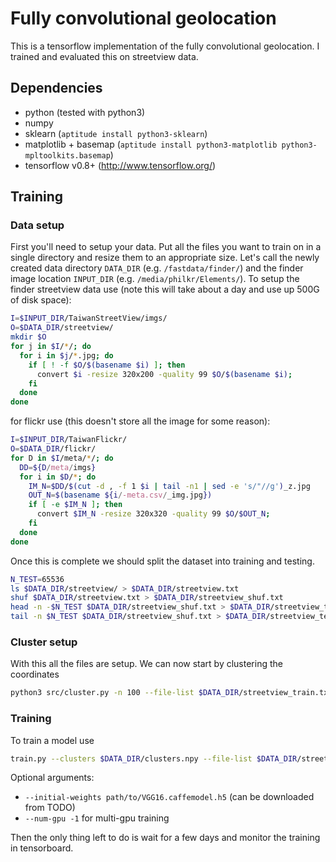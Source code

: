 # Fully convolutional geolocation
This is a tensorflow implementation of the fully convolutional geolocation.
I trained and evaluated this on streetview data.

## Dependencies
 * python (tested with python3)
 * numpy
 * sklearn (`aptitude install python3-sklearn`)
 * matplotlib + basemap (`aptitude install python3-matplotlib python3-mpltoolkits.basemap`)
 * tensorflow v0.8+ (http://www.tensorflow.org/)

## Training
### Data setup
First you'll need to setup your data.
Put all the files you want to train on in a single directory and resize them to an appropriate size.
Let's call the newly created data directory `DATA_DIR` (e.g. `/fastdata/finder/`) and the finder image location `INPUT_DIR` (e.g. `/media/philkr/Elements/`).
To setup the finder streetview data use (note this will take about a day and use up 500G of disk space):
```bash
I=$INPUT_DIR/TaiwanStreetView/imgs/
O=$DATA_DIR/streetview/
mkdir $O
for j in $I/*/; do
  for i in $j/*.jpg; do
    if [ ! -f $O/$(basename $i) ]; then 
      convert $i -resize 320x200 -quality 99 $O/$(basename $i);
    fi
  done
done
```
for flickr use (this doesn't store all the image for some reason):
```bash
I=$INPUT_DIR/TaiwanFlickr/
O=$DATA_DIR/flickr/
for D in $I/meta/*/; do
  DD=${D/meta/imgs}
  for i in $D/*; do
    IM_N=$DD/$(cut -d , -f 1 $i | tail -n1 | sed -e 's/"//g')_z.jpg
    OUT_N=$(basename ${i/-meta.csv/_img.jpg})
    if [ -e $IM_N ]; then
      convert $IM_N -resize 320x320 -quality 99 $O/$OUT_N;
    fi
  done
done
```
Once this is complete we should split the dataset into training and testing.
```bash
N_TEST=65536
ls $DATA_DIR/streetview/ > $DATA_DIR/streetview.txt
shuf $DATA_DIR/streetview.txt > $DATA_DIR/streetview_shuf.txt
head -n -$N_TEST $DATA_DIR/streetview_shuf.txt > $DATA_DIR/streetview_train.txt
tail -n $N_TEST $DATA_DIR/streetview_shuf.txt > $DATA_DIR/streetview_test.txt
```
### Cluster setup
With this all the files are setup. We can now start by clustering the coordinates
```bash
python3 src/cluster.py -n 100 --file-list $DATA_DIR/streetview_train.txt $DATA_DIR/clusters.npy
```
### Training
To train a model use
```bash
train.py --clusters $DATA_DIR/clusters.npy --file-list $DATA_DIR/streetview_train.txt --file-base-dir $DATA_DIR/streetview/
```
Optional arguments:
 * `--initial-weights path/to/VGG16.caffemodel.h5` (can be downloaded from TODO)
 * `--num-gpu -1` for multi-gpu training

Then the only thing left to do is wait for a few days and monitor the training in tensorboard.